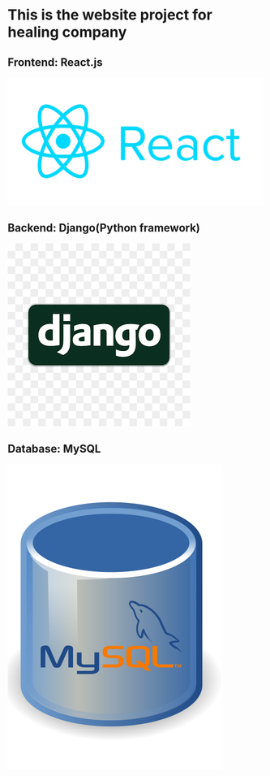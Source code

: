 # This is the website project for healing company
## Frontend: React.js
[![React](docs/ReactIcon.png)](docs/ReactIcon.png)
## Backend: Django(Python framework)
[![Django](docs/DjangoIcon.png)](docs/DjangoIcon.png)
## Database: MySQL
[![MySQL](docs/MySQL_Icon.png)](docs/MySQL_Icon.png)